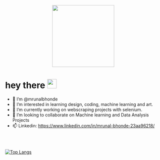 
<div id="header" align="center">
  <img src="https://media.giphy.com/media/TEiaISogqJgrEuocni/giphy.gif" width="200"/>
</div>







<h1>
  hey there
  <img src="https://media.giphy.com/media/hvRJCLFzcasrR4ia7z/giphy.gif" width="30px"/>
</h1>

- 👋 I’m @mrunalbhonde
- 👀 I’m interested in learning design, coding, machine learning and art.
- 🌱 I’m currently working on webscraping projects with selenium.
- 💞️ I’m looking to collaborate on Machine learning and Data Analysis Projects
- 📫 Linkedin: https://www.linkedin.com/in/mrunal-bhonde-23aa96218/

</br>
</br>

[![Top Langs](https://github-readme-stats.vercel.app/api/top-langs/?username=mrunalbhonde&langs_count=8&theme=vue-dark)](https://github.com/anuraghazra/github-readme-stats)


<!---
mrunalbhonde/mrunalbhonde is a ✨ special ✨ repository because its `README.md` (this file) appears on your GitHub profile.
You can click the Preview link to take a look at your changes.
--->
